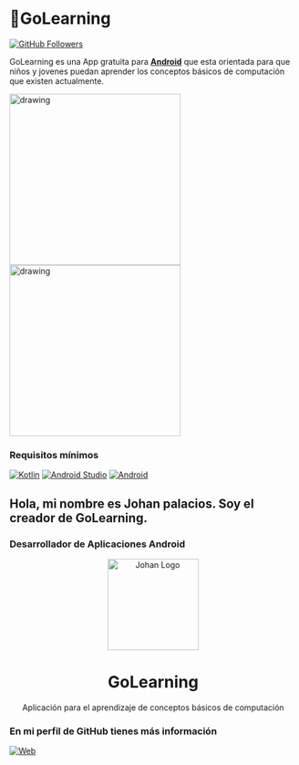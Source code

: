 # 📖GoLearning



[![GitHub Followers](https://img.shields.io/github/stars/Johan-Palacios/GoLearning?label=Repositorio%20público%20App%20&style=social)](https://github.com/mouredev/Twitimer-iOS)

GoLearning es una App gratuita para **[Android](https://github.com/Johan-Palacios/GoLearning)** que esta orientada para que niños y jovenes puedan aprender los conceptos básicos de computación que existen actualmente.

<img src="https://user-images.githubusercontent.com/77251405/158495559-8df60d97-c052-48e0-9712-1fb6137bda98.png" alt="drawing" width="300"/>
<img src="https://user-images.githubusercontent.com/77251405/158496636-b27ba9fe-741a-4b80-88b1-d9558279503a.png" alt="drawing" width="300"/>

### Requisitos mínimos
[![Kotlin](https://img.shields.io/badge/Kotlin-1.5-purple?longCache=true&style=popout-square)](https://kotlinlang.org)
[![Android Studio](https://img.shields.io/badge/Android_Studio-4.2-blue.svg?longCache=true&style=popout-square)](https://developer.android.com/studio)
[![Android](https://img.shields.io/badge/Android-6-green.svg?longCache=true&style=popout-square)](https://www.android.com)



##  Hola, mi nombre es Johan palacios. Soy el creador de GoLearning.
### Desarrollador de Aplicaciones Android
<p align="center">
    <img alt="Johan Logo" src="https://user-images.githubusercontent.com/77251405/120911904-37bcd800-c648-11eb-9358-e62e4e16ac1c.png" height="160" />
  </a>
  <h1 align="center">GoLearning</h1>
  <p align="center">
  <p align="center">Aplicación para el aprendizaje de conceptos básicos de computación
  </p>

### En mi perfil de GitHub tienes más información
[![Web](https://img.shields.io/badge/GitHub-Johan-14a1f0?style=for-the-badge&logo=github&logoColor=white&labelColor=101010)](https://github.com/Johan-Palacios)
